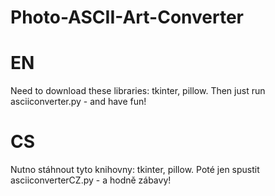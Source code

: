# Photo-ASCII-Art-Converter
# EN
Need to download these libraries:
tkinter, pillow.
Then just run asciiconverter.py - and have fun!

# CS
Nutno stáhnout tyto knihovny:
tkinter, pillow.
Poté jen spustit asciiconverterCZ.py - a hodně zábavy!
